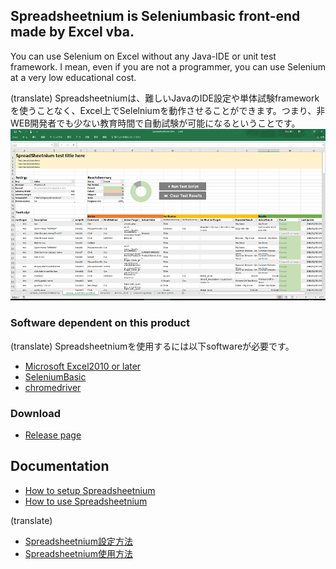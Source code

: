 ## Spreadsheetnium is Seleniumbasic front-end made by Excel vba.

You can use Selenium on Excel without any Java-IDE or unit test framework. I mean, even if you are not a programmer, you can use Selenium at a very low educational cost.

(translate)
Spreadsheetniumは、難しいJavaのIDE設定や単体試験frameworkを使うことなく、Excel上でSelelniumを動作させることができます。つまり、非WEB開発者でも少ない教育時間で自動試験が可能になるということです。
![spreadsheetnium.png](./img/spreadsheetnium.png "SeleniumBasic")

### Software dependent on this product

(translate)
Spreadsheetniumを使用するには以下softwareが必要です。

- [Microsoft Excel2010 or later](https://products.office.com/excel)
- [SeleniumBasic](https://florentbr.github.io/SeleniumBasic/)
- [chromedriver](https://sites.google.com/a/chromium.org/chromedriver/)

### Download

- [Release page]()

## Documentation

- [How to setup Spreadsheetnium](./howToSetupSpreadsheetnium.md)
- [How to use Spreadsheetnium](./howToUseSpreadsheetnium.md)

(translate)

- [Spreadsheetnium設定方法](./howToSetupSpreadsheetnium.md)
- [Spreadsheetnium使用方法](./howToUseSpreadsheetnium.md)
